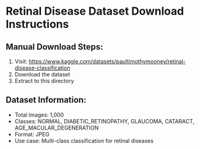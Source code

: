 
# Retinal Disease Dataset Download Instructions

## Manual Download Steps:
1. Visit: https://www.kaggle.com/datasets/paultimothymooney/retinal-disease-classification
2. Download the dataset
3. Extract to this directory

## Dataset Information:
- Total images: 1,000
- Classes: NORMAL, DIABETIC_RETINOPATHY, GLAUCOMA, CATARACT, AGE_MACULAR_DEGENERATION
- Format: JPEG
- Use case: Multi-class classification for retinal diseases
